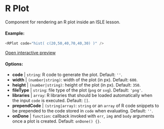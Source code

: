 # R Plot

Component for rendering an R plot inside an ISLE lesson.

#### Example:

``` js
<RPlot code="hist( c(20,50,40,70,40,30) )" />
```

[Open interactive preview](https://isle.heinz.cmu.edu/components/r-plot/)

#### Options:

* __code__ | `string`: R code to generate the plot. Default: `''`.
* __width__ | `(number|string)`: width of the plot (in px). Default: `600`.
* __height__ | `(number|string)`: height of the plot (in px). Default: `350`.
* __fileType__ | `string`: file type of the plot (`png` or `svg`). Default: `'png'`.
* __libraries__ | `array`: R libraries that should be loaded automatically when the input `code` is executed. Default: `[]`.
* __prependCode__ | `(string|array)`: `string` or an `array` of R code snippets to be prepended to the code stored in `code` when evaluating. Default: `''`.
* __onDone__ | `function`: callback invoked with `err`, `img` and `body` arguments once a plot is created. Default: `onDone() {}`.
